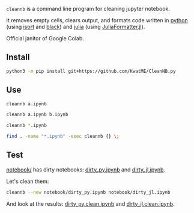 `cleannb` is a command line program for cleaning jupyter notebook.

It removes empty cells, clears output, and formats code written in [python](https://www.python.org) (using [isort](https://github.com/timothycrosley/isort) and [black](https://github.com/ambv/black)) and [julia](https://julialang.org) (using [JuliaFormatter.jl](https://github.com/domluna/JuliaFormatter.jl)).

Official janitor of Google Colab.

## Install

```sh
python3 -m pip install git+https://github.com/KwatME/CleanNB.py
```

## Use

```sh
cleannb a.ipynb
```

```sh
cleannb a.ipynb b.ipynb
```

```sh
cleannb *.ipynb
```

```sh
find . -name "*.ipynb" -exec cleannb {} \;
```

## Test

[notebook/](notebook/) has dirty notebooks: [dirty_py.ipynb](notebook/dirty_py.ipynb) and [dirty_jl.ipynb](notebook/dirty_jl.ipynb).

Let's clean them:

```sh
cleannb --new notebook/dirty_py.ipynb notebook/dirty_jl.ipynb
```

And look at the results: [dirty_py.clean.ipynb](notebook/dirty_py.clean.ipynb) and [dirty_jl.clean.ipynb](notebook/dirty_jl.clean.ipynb).
